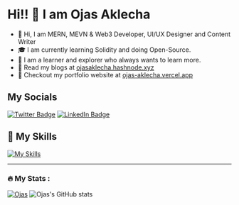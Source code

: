 #  Hi!! 👋 I am Ojas Aklecha
- 👋 Hi, I am MERN, MEVN & Web3 Developer, UI/UX Designer and Content Writer
- 🎓 I am currently learning Solidity and doing Open-Source.
- 👀 I am a learner and explorer who always wants to learn more.
- 📝 Read my blogs at [ojasaklecha.hashnode.xyz](https://ojasaklecha.hashnode.dev/)
- 📝 Checkout my portfolio website at [ojas-aklecha.vercel.app](https://ojas-aklecha.vercel.app/)

## My Socials
[![Twitter Badge](https://img.shields.io/badge/Twitter-Profile-informational?style=flat&logo=twitter&logoColor=white&color=1CA2F1)](https://twitter.com/ojasaklecha)
[![LinkedIn Badge](https://img.shields.io/badge/LinkedIn-Profile-informational?style=flat&logo=linkedin&logoColor=white&color=0D76A8)](https://www.linkedin.com/in/ojas-aklecha/)

## 🤹 My Skills
[![My Skills](https://skillicons.dev/icons?i=figma,scss,tailwindcss,materialui,bootstrap,js,ts,jquery,react,next,vue,solidity,ipfs,nodejs,expressjs,mysql,mongodb,git,github,githubactions,python,c,cpp,java,supabase,firebase,docker,r,babel,postgres,postman,&theme=dark)](https://skillicons.dev)

---

### :fire: My Stats :

[![Ojas](https://github-readme-streak-stats.herokuapp.com/?user=ojasaklechayt&theme=dark)](https://github.com/ojasaklechayt/github-readme-stats) ![Ojas's GitHub stats](https://github-readme-stats.vercel.app/api?username=ojasaklechayt&show_icons=true&theme=transparent)


<!---
ojasaklechayt/ojasaklechayt is a ✨ special ✨ repository because its `README.md` (this file) appears on your GitHub profile.
You can click the Preview link to take a look at your changes.
--->
